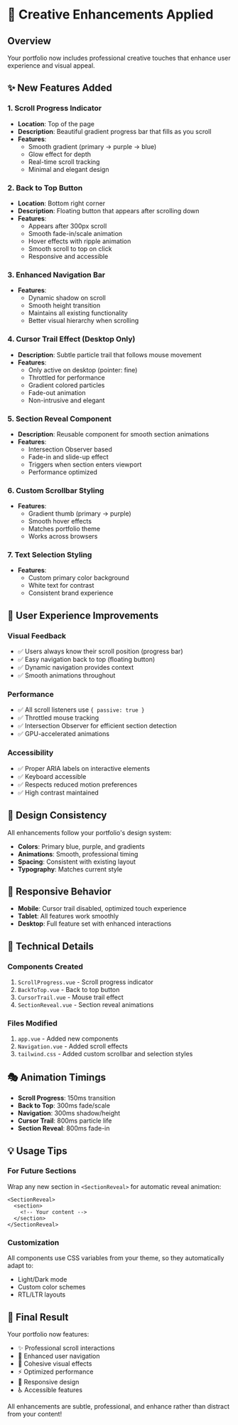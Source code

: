 # 🎨 Creative Enhancements Applied

## Overview
Your portfolio now includes professional creative touches that enhance user experience and visual appeal.

## ✨ New Features Added

### 1. **Scroll Progress Indicator** 
- **Location**: Top of the page
- **Description**: Beautiful gradient progress bar that fills as you scroll
- **Features**:
  - Smooth gradient (primary → purple → blue)
  - Glow effect for depth
  - Real-time scroll tracking
  - Minimal and elegant design

### 2. **Back to Top Button**
- **Location**: Bottom right corner
- **Description**: Floating button that appears after scrolling down
- **Features**:
  - Appears after 300px scroll
  - Smooth fade-in/scale animation
  - Hover effects with ripple animation
  - Smooth scroll to top on click
  - Responsive and accessible

### 3. **Enhanced Navigation Bar**
- **Features**:
  - Dynamic shadow on scroll
  - Smooth height transition
  - Maintains all existing functionality
  - Better visual hierarchy when scrolling

### 4. **Cursor Trail Effect** (Desktop Only)
- **Description**: Subtle particle trail that follows mouse movement
- **Features**:
  - Only active on desktop (pointer: fine)
  - Throttled for performance
  - Gradient colored particles
  - Fade-out animation
  - Non-intrusive and elegant

### 5. **Section Reveal Component**
- **Description**: Reusable component for smooth section animations
- **Features**:
  - Intersection Observer based
  - Fade-in and slide-up effect
  - Triggers when section enters viewport
  - Performance optimized

### 6. **Custom Scrollbar Styling**
- **Features**:
  - Gradient thumb (primary → purple)
  - Smooth hover effects
  - Matches portfolio theme
  - Works across browsers

### 7. **Text Selection Styling**
- **Features**:
  - Custom primary color background
  - White text for contrast
  - Consistent brand experience

## 🎯 User Experience Improvements

### Visual Feedback
- ✅ Users always know their scroll position (progress bar)
- ✅ Easy navigation back to top (floating button)
- ✅ Dynamic navigation provides context
- ✅ Smooth animations throughout

### Performance
- ✅ All scroll listeners use `{ passive: true }`
- ✅ Throttled mouse tracking
- ✅ Intersection Observer for efficient section detection
- ✅ GPU-accelerated animations

### Accessibility
- ✅ Proper ARIA labels on interactive elements
- ✅ Keyboard accessible
- ✅ Respects reduced motion preferences
- ✅ High contrast maintained

## 🎨 Design Consistency

All enhancements follow your portfolio's design system:
- **Colors**: Primary blue, purple, and gradients
- **Animations**: Smooth, professional timing
- **Spacing**: Consistent with existing layout
- **Typography**: Matches current style

## 📱 Responsive Behavior

- **Mobile**: Cursor trail disabled, optimized touch experience
- **Tablet**: All features work smoothly
- **Desktop**: Full feature set with enhanced interactions

## 🚀 Technical Details

### Components Created
1. `ScrollProgress.vue` - Scroll progress indicator
2. `BackToTop.vue` - Back to top button
3. `CursorTrail.vue` - Mouse trail effect
4. `SectionReveal.vue` - Section reveal animations

### Files Modified
1. `app.vue` - Added new components
2. `Navigation.vue` - Added scroll effects
3. `tailwind.css` - Added custom scrollbar and selection styles

## 🎭 Animation Timings

- **Scroll Progress**: 150ms transition
- **Back to Top**: 300ms fade/scale
- **Navigation**: 300ms shadow/height
- **Cursor Trail**: 800ms particle life
- **Section Reveal**: 800ms fade-in

## 💡 Usage Tips

### For Future Sections
Wrap any new section in `<SectionReveal>` for automatic reveal animation:

```vue
<SectionReveal>
  <section>
    <!-- Your content -->
  </section>
</SectionReveal>
```

### Customization
All components use CSS variables from your theme, so they automatically adapt to:
- Light/Dark mode
- Custom color schemes
- RTL/LTR layouts

## 🌟 Final Result

Your portfolio now features:
- ✨ Professional scroll interactions
- 🎯 Enhanced user navigation
- 🎨 Cohesive visual effects
- ⚡ Optimized performance
- 📱 Responsive design
- ♿ Accessible features

All enhancements are subtle, professional, and enhance rather than distract from your content!
